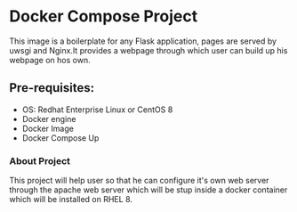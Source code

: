 # Docker Compose Project

This image is a boilerplate for any Flask application, pages are served by uwsgi and Nginx.It provides a webpage through which user can build up his webpage on hos own.

## Pre-requisites:

- OS: Redhat Enterprise Linux or CentOS 8
- Docker engine
- Docker Image
- Docker Compose Up

### About Project

This project will help user so that he can configure it's own web server through the apache web server which will be stup inside a docker container which will be installed on RHEL 8.
